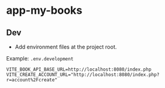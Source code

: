 # app-my-books

## Dev

- Add environment files at the project root. 

Example: `.env.development`
```
VITE_BOOK_API_BASE_URL=http://localhost:8080/index.php
VITE_CREATE_ACCOUNT_URL="http://localhost:8080/index.php?r=account%2Fcreate"
```
